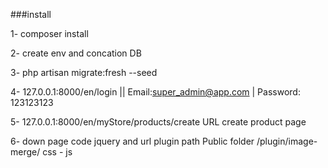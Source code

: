 ###install

1- composer install

2- create env and concation DB

3- php artisan migrate:fresh --seed

4- 127.0.0.1:8000/en/login || Email:super_admin@app.com | Password: 123123123

5- 127.0.0.1:8000/en/myStore/products/create URL create product page

6- down page code jquery and url plugin path Public folder /plugin/image-merge/ css - js
